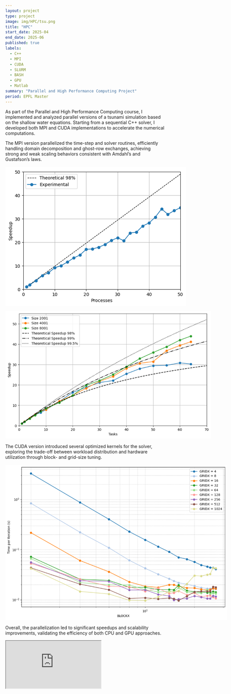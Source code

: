 ```yaml
---
layout: project
type: project
image: img/HPC/tsu.png
title: "HPC"
start_date: 2025-04
end_date: 2025-06
published: true
labels:
  - C++
  - MPI
  - CUDA
  - SLURM
  - BASH
  - GPU
  - Matlab
summary: "Parallel and High Performance Computing Project"
period: EPFL Master
---
```


<div class="container py-3">
<p>
As part of the Parallel and High Performance Computing course, I implemented and analyzed parallel versions of a tsunami simulation based on the shallow water equations. Starting from a sequential C++ solver, I developed both MPI and CUDA implementations to accelerate the numerical computations. 
</p>

<p>
The MPI version parallelized the time-step and solver routines, efficiently handling domain decomposition and ghost-row exchanges, achieving strong and weak scaling behaviors consistent with Amdahl’s and Gustafson’s laws. 
</p>

<p align="center">
  <img src="../img/HPC/weak.png" alt="Weak scaling results showing near-linear behavior with increasing tasks." style="max-width: 700px; margin: 1rem auto; display:block;">
</p>

<p align="center">
  <img src="../img/HPC/strong.png" alt="Strong scaling results comparing experimental and theoretical speedup." style="max-width: 650px; margin: 1rem auto; display:block;">
</p>

<p>
The CUDA version introduced several optimized kernels for the solver, exploring the trade-off between workload distribution and hardware utilization through block- and grid-size tuning. 
</p>

<p align="center">
  <img src="../img/HPC/perblock.png" alt="CUDA performance analysis showing time per iteration for different block and grid configurations." style="max-width: 700px; margin: 1rem auto; display:block;">
</p>

<p>
Overall, the parallelization led to significant speedups and scalability improvements, validating the efficiency of both CPU and GPU approaches.
</p>

<div class="ratio ratio-4x3 my-4" style="max-width: 700px; margin: 0 auto;">
  <iframe 
    src="https://drive.google.com/file/d/17eRBybbB49KU8dngPshqUOB_8kObn6yC/preview"
    title="Final project"
    allowfullscreen>
  </iframe>
</div>
</div>